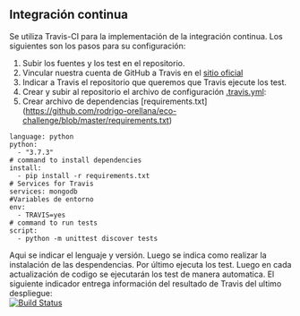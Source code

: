 ## Integración continua
Se utiliza Travis-CI para la implementación de la integración continua. Los siguientes son los pasos para su configuración:
1. Subir los fuentes y los test en el repositorio.
2. Vincular nuestra cuenta de GitHub a Travis en el [sitio oficial](https://travis-ci.org)
3. Indicar a Travis el repositorio que queremos que Travis ejecute los test.
4. Crear y subir al repositorio el archivo de configuración [.travis.yml](https://github.com/rodrigo-orellana/eco-challenge/blob/master/.travis.yml):  
5. Crear archivo de dependencias [requirements.txt]  (https://github.com/rodrigo-orellana/eco-challenge/blob/master/requirements.txt)  
~~~
language: python
python:
  - "3.7.3"
# command to install dependencies
install:
  - pip install -r requirements.txt
# Services for Travis
services: mongodb
#Variables de entorno
env:
  - TRAVIS=yes
# command to run tests
script:
  - python -m unittest discover tests
~~~  

Aqui se indicar el lenguaje y versión. Luego se indica como realizar la instalación de las despendencias. Por último ejecuta los test. Luego en cada actualización de codigo se ejecutarán los test de manera automatica. El siguiente indicador entrega información del resultado de Travis del ultimo despliegue:  
[![Build Status](https://travis-ci.org/rodrigo-orellana/eco-challenge.svg?branch=master)](https://travis-ci.org/rodrigo-orellana/eco-challenge)  

